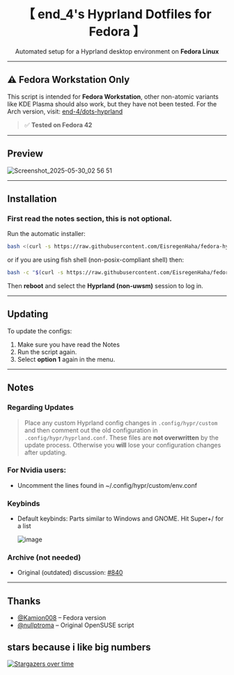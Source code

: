 <div align="center">

# 【 end_4's Hyprland Dotfiles for Fedora 】

 Automated setup for a Hyprland desktop environment on **Fedora Linux**  


</div>

---

## ⚠️ Fedora Workstation Only

This script is intended for **Fedora Workstation**, other non-atomic variants like KDE Plasma should also work, but they have not been tested.
For the Arch version, visit: [end-4/dots-hyprland](https://github.com/end-4/dots-hyprland)

> ✅ **Tested on Fedora 42**

---

##  Preview

![Screenshot_2025-05-30_02 56 51](https://github.com/user-attachments/assets/ae859013-0537-4f51-afd6-64545777aeea)

---

## Installation

### First read the notes section, this is not optional.

Run the automatic installer:

```bash
bash <(curl -s https://raw.githubusercontent.com/EisregenHaha/fedora-hyprland/main/setup.sh)
```
or if you are using fish shell (non-posix-compliant shell) then:
   
```bash
bash -c "$(curl -s https://raw.githubusercontent.com/EisregenHaha/fedora-hyprland/main/setup.sh)"
```

Then **reboot** and select the **Hyprland (non-uwsm)** session to log in.

---

## Updating

To update the configs:

1. Make sure you have read the Notes
2. Run the script again.
3. Select **option 1** again in the menu.

---

## Notes

### Regarding Updates
> Place any custom Hyprland config changes in `.config/hypr/custom` and then comment out the old configuration in `.config/hypr/hyprland.conf`.
> These files are **not overwritten** by the update process. Otherwise you **will** lose your configuration changes after updating.  
  
### For Nvidia users:
- Uncomment the lines found in ~/.config/hypr/custom/env.conf

### Keybinds
- Default keybinds: Parts similar to Windows and GNOME. Hit Super+/ for a list
    
   ![image](https://github.com/user-attachments/assets/c09531c9-3b55-493a-880f-7e044cd9dca0)


### Archive (not needed)
- Original (outdated) discussion: [#840](https://github.com/end-4/dots-hyprland/discussions/840)
---

## Thanks

- [@Kamion008](https://github.com/Kamion008) – Fedora version  
- [@nullptroma](https://github.com/nullptroma) – Original OpenSUSE script

                        
## stars because i like big numbers
[![Stargazers over time](https://starchart.cc/EisregenHaha/fedora-hyprland.svg?variant=adaptive)](https://starchart.cc/EisregenHaha/fedora-hyprland)

                    
